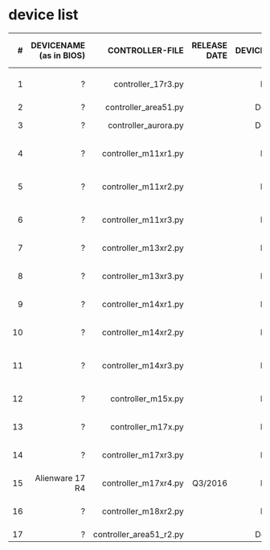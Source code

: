 device list
===========


| # | DEVICENAME (as in BIOS)  | CONTROLLER-FILE  | RELEASE DATE  | DEVICETYPE  | SUPPORTSTATE  | ALIENFX-CONTROLLER HW-ID  | BITS PER COLOR  | PICTURE  |
| -------------:| -------------:| -------------:| -----:|-----:|-----:|-----:|-----:|-----:|
| 1 | ? | controller_17r3.py |  | Laptop | Needs the correct Zone Codes | 0x0528 | 4 |  |
| 2 | ? | controller_area51.py |  | Desktop | Unknown | 0x0511 | 4 |  |
| 3 | ? | controller_aurora.py |  | Desktop | support by [Bill Ochetski](https://github.com/ochetski) | 0x0513 | 4 |  |
| 4 | ? | controller_m11xr1.py |  | Laptop | Needs the correct Zone Codes | 0x0514 | 4 |  |
| 5 | ? | controller_m11xr2.py |  | Laptop | Needs the correct Zone Codes | 0x0515 | 4 |  |
| 6 | ? | controller_m11xr3.py |  | Laptop | Needs the correct Zone Codes | 0x0522 | 4 |  |
| 7 | ? | controller_m13xr2.py |  | Laptop | support by [Simon Wood](https://github.com/mungewell) | 0x0527 | 4 |  |
| 8 | ? | controller_m13xr3.py |  | Laptop | Needs the correct Zone Codes | 0x0529 | 4 |  |
| 9 | ? | controller_m14xr1.py |  | Laptop | support by [Ashwin Menon](https://github.com/ashwinm76) | 0x0521 | 4 |  |
| 10 | ? | controller_m14xr2.py |  | Laptop | Needs the correct Zone Codes | 0x0521 | 4 |  |
| 11 | ? | controller_m14xr3.py |  | Laptop | Needs the correct Zone Codes | 0x0525 | 4 |  |
| 12 | ? | controller_m15x.py |  | Laptop | support by [Gennadiy Chernyshyk](https://github.com/shatur95) | 0x0512 | 4 |  |
| 13 | ? | controller_m17x.py |  | Laptop | support by [trackmastersteve](https://github.com/trackmastersteve) | 0x0512 | 4 |  |
| 14 | ? | controller_m17xr3.py |  | Laptop | Needs the correct Zone Codes | 0x0520 | 4 |  |
| 15 | Alienware 17 R4 | controller_m17xr4.py | Q3/2016 | Laptop | support by [Dennis Marx](https://github.com/derco0n) | 0x0530 | 8 | ![Alienware 17 R4](https://github.com/trackmastersteve/alienfx/blob/master/docs/Knowledgebase/images/devices/aw17r4.png) |
| 16 | ? | controller_m18xr2.py |  | Laptop | Needs the correct Zone Codes | 0x0518 | 4 |  |
| 17 | ? | controller_area51_r2.py | | Desktop | Unknown | 0x0526 | 4 | |
